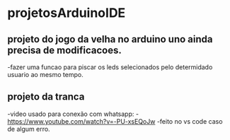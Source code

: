 # projetosArduinoIDE

## projeto do jogo da velha no arduino uno ainda precisa de modificacoes.

-fazer uma funcao para piscar os leds selecionados pelo determidado usuario ao mesmo tempo.

## projeto da tranca


-video usado para conexão com whatsapp:
-https://www.youtube.com/watch?v=-PU-xsEQoJw
-feito no vs code caso de algum erro.
